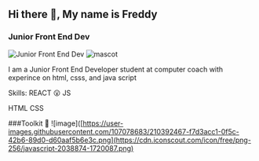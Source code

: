 ## Hi there 👋, My name is Freddy
### Junior Front End Dev
![Junior Front End Dev](https://i.pinimg.com/originals/ae/56/d1/ae56d10f023f455739a635e435732a94.gif)
![mascot](https://user-images.githubusercontent.com/5713670/87202985-820dcb80-c2b6-11ea-9f56-7ec461c497c3.gif)

I am a Junior Front End Developer student at computer coach with experince on html, csss, and java script

Skills: 
REACT 😮
JS

HTML 
CSS

###Toolkit 🧰
![image]([https://user-images.githubusercontent.com/107078683/210392467-f7d3acc1-0f5c-42b6-89d0-d60aaf5b6e3c.png](https://cdn.iconscout.com/icon/free/png-256/javascript-2038874-1720087.png)



